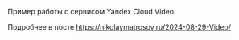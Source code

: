 Пример работы с сервисом Yandex Cloud Video.

Подробнее в посте https://nikolaymatrosov.ru/2024-08-29-Video/